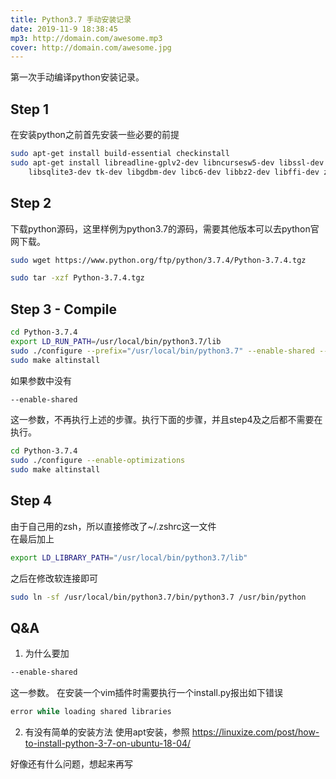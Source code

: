 ```yaml
---
title: Python3.7 手动安装记录
date: 2019-11-9 18:38:45
mp3: http://domain.com/awesome.mp3
cover: http://domain.com/awesome.jpg
---
```

第一次手动编译python安装记录。
## Step 1
在安装python之前首先安装一些必要的前提
```bash
sudo apt-get install build-essential checkinstall
sudo apt-get install libreadline-gplv2-dev libncursesw5-dev libssl-dev \
    libsqlite3-dev tk-dev libgdbm-dev libc6-dev libbz2-dev libffi-dev zlib1g-dev
```
## Step 2
下载python源码，这里样例为python3.7的源码，需要其他版本可以去python官网下载。
```bash
sudo wget https://www.python.org/ftp/python/3.7.4/Python-3.7.4.tgz

sudo tar -xzf Python-3.7.4.tgz
```
## Step 3 - Compile 
```bash
cd Python-3.7.4
export LD_RUN_PATH=/usr/local/bin/python3.7/lib
sudo ./configure --prefix="/usr/local/bin/python3.7" --enable-shared --enable-optimizations
sudo make altinstall
```
如果参数中没有
```bash
--enable-shared
```
这一参数，不再执行上述的步骤。执行下面的步骤，并且step4及之后都不需要在执行。
```bash
cd Python-3.7.4
sudo ./configure --enable-optimizations
sudo make altinstall
```

## Step 4 
由于自己用的zsh，所以直接修改了~/.zshrc这一文件  
在最后加上
```bash
export LD_LIBRARY_PATH="/usr/local/bin/python3.7/lib"
```
之后在修改软连接即可
```bash
sudo ln -sf /usr/local/bin/python3.7/bin/python3.7 /usr/bin/python
```

## Q&A 
1. 为什么要加
```bash
--enable-shared
```
这一参数。
在安装一个vim插件时需要执行一个install.py报出如下错误
```python
error while loading shared libraries
```

2. 有没有简单的安装方法
使用apt安装，参照
https://linuxize.com/post/how-to-install-python-3-7-on-ubuntu-18-04/


好像还有什么问题，想起来再写
